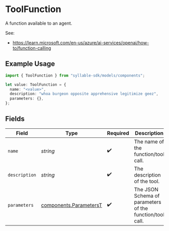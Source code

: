 # ToolFunction

A function available to an agent.

See:
- https://learn.microsoft.com/en-us/azure/ai-services/openai/how-to/function-calling

## Example Usage

```typescript
import { ToolFunction } from "syllable-sdk/models/components";

let value: ToolFunction = {
  name: "<value>",
  description: "whoa burgeon opposite apprehensive legitimize geez",
  parameters: {},
};
```

## Fields

| Field                                                            | Type                                                             | Required                                                         | Description                                                      |
| ---------------------------------------------------------------- | ---------------------------------------------------------------- | ---------------------------------------------------------------- | ---------------------------------------------------------------- |
| `name`                                                           | *string*                                                         | :heavy_check_mark:                                               | The name of the function/tool call.                              |
| `description`                                                    | *string*                                                         | :heavy_check_mark:                                               | The description of the tool.                                     |
| `parameters`                                                     | [components.ParametersT](../../models/components/parameterst.md) | :heavy_check_mark:                                               | The JSON Schema of parameters of the function/tool call.         |